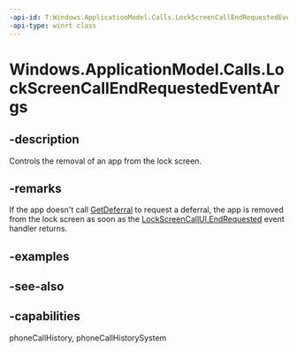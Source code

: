 ```yaml
---
-api-id: T:Windows.ApplicationModel.Calls.LockScreenCallEndRequestedEventArgs
-api-type: winrt class
---
```


<!-- Class syntax.
public class LockScreenCallEndRequestedEventArgs : Windows.ApplicationModel.Calls.ILockScreenCallEndRequestedEventArgs
-->

# Windows.ApplicationModel.Calls.LockScreenCallEndRequestedEventArgs

## -description
Controls the removal of an app from the lock screen.

## -remarks

If the app doesn't call [GetDeferral](lockscreencallendrequestedeventargs_getdeferral.md) to request a deferral, the app is removed from the lock screen as soon as the [LockScreenCallUI.EndRequested](lockscreencallui_endrequested.md) event handler returns.

## -examples

## -see-also

## -capabilities
phoneCallHistory, phoneCallHistorySystem
